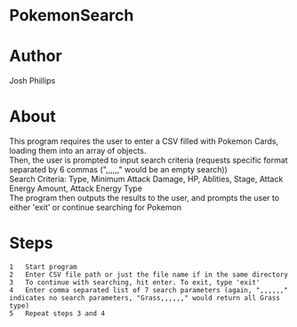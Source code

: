 # PokemonSearch
# Author
Josh Phillips<br>

# About
This program requires the user to enter a CSV filled with Pokemon Cards, loading them into an array of objects.<br>
Then, the user is prompted to input search criteria (requests specific format separated by 6 commas (",,,,,," would be an empty search))<br>
Search Criteria: Type, Minimum Attack Damage, HP, Ablities, Stage, Attack Energy Amount, Attack Energy Type<br>
The program then outputs the results to the user, and prompts the user to either 'exit' or continue searching for Pokemon<br>

# Steps
    1   Start program
    2   Enter CSV file path or just the file name if in the same directory
    3   To continue with searching, hit enter. To exit, type 'exit'
    4   Enter comma separated list of 7 search parameters (again, ",,,,,," indicates no search parameters, "Grass,,,,,," would return all Grass type)
    5   Repeat steps 3 and 4
